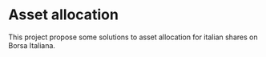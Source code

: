 # Asset allocation
This project propose some solutions to asset allocation for italian shares on Borsa Italiana.
